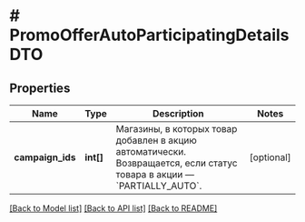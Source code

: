 # # PromoOfferAutoParticipatingDetailsDTO

## Properties

Name | Type | Description | Notes
------------ | ------------- | ------------- | -------------
**campaign_ids** | **int[]** | Магазины, в которых товар добавлен в акцию автоматически.  Возвращается, если статус товара в акции — &#x60;PARTIALLY_AUTO&#x60;. | [optional]

[[Back to Model list]](../../README.md#models) [[Back to API list]](../../README.md#endpoints) [[Back to README]](../../README.md)
